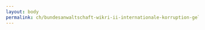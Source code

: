 ```yaml
---
layout: body
permalink: ch/bundesanwaltschaft-wikri-ii-internationale-korruption-geldwaescherei/
---
```


